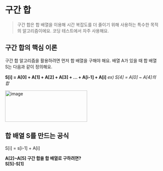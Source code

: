 구간 합
======
> 구간 합은 합 배열을 이용해 시간 복잡도를 더 줄이기 위해 사용하는 특수한 목적의 알고리즘이에요.
> 코딩 테스트에서 자주 사용해요.

구간 합의 핵심 이론
--------------------
구간 합 알고리즘을 활용하려면 먼저 합 배열을 구해야 해요. 배열 A가 있을 때 합 배열 S는 다음과 같이 정의해요.  

**S[i] = A[0] + A[1] + A[2] + A[3] + ... + A[i-1] + A[i]**
*ex) S[4] = A[0] ~ A[4]의 합*

<img width="267" height="102" alt="image" src="https://github.com/user-attachments/assets/e6e44513-0579-4f87-bf94-7c49980641b9" />

합 배열 S를 만드는 공식
------------------------
S[i] = s[i-1] + A[i]

**A[2]~A[5] 구간 합을 합 배열로 구하려면?**  
**S[5]-S[1]**  
